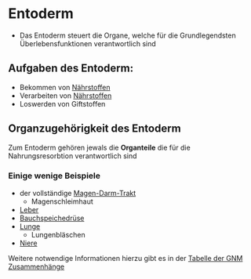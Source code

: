 # Entoderm
- Das Entoderm steuert die Organe, welche für die Grundlegendsten Überlebensfunktionen verantwortlich sind

## Aufgaben des Entoderm:
- Bekommen von [Nährstoffen](../../../../../Wichtige%20Nährstoffquellen/Nährstoffe.md)
- Verarbeiten von [Nährstoffen](../../../../../Wichtige%20Nährstoffquellen/Nährstoffe.md)
- Loswerden von Giftstoffen

## Organzugehörigkeit des Entoderm
Zum Entoderm gehören jewals die **Organteile** die für die Nahrungsresorbtion verantwortlich sind

### Einige wenige Beispiele
- der vollständige [Magen-Darm-Trakt](../../../../../Menschlicher%20Körper/Magen-Darm-Trakt.md#Magen-Darm-Trakt)
	- Magenschleimhaut
- [Leber](../../../../../Menschlicher%20Körper/Verdauungssystem/Leber.md#Leber)
- [Bauchspeichedrüse](../../../../../Menschlicher%20Körper/Verdauungssystem/Bauchspeicheldrüse/Bauchspeicheldrüse.md#Bauchspeichedrüse)
- [Lunge](../../../../../Menschlicher%20Körper/Lunge.md#Lunge)
	- Lungenbläschen
- [Niere](../../../../../Menschlicher%20Körper/Niere.md#Niere)

Weitere notwendige Informationen hierzu gibt es in der [Tabelle der GNM Zusammenhänge](__Attatchments/Tabelle%20GNM%20Zusammenhänge.ods)
